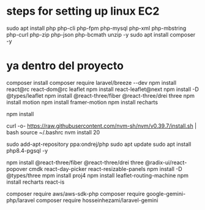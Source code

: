 # steps for setting up linux EC2
sudo apt install php php-cli php-fpm php-mysql php-xml php-mbstring php-curl php-zip php-json php-bcmath unzip -y
sudo apt install composer -y

# ya dentro del proyecto
composer install
composer require laravel/breeze --dev
npm install react@rc react-dom@rc leaflet
npm install react-leaflet@next
npm install -D @types/leaflet
npm install @react-three/fiber @react-three/drei three
npm install motion
npm install framer-motion
npm install recharts

npm install

curl -o- https://raw.githubusercontent.com/nvm-sh/nvm/v0.39.7/install.sh | bash
source ~/.bashrc
nvm install 20

sudo add-apt-repository ppa:ondrej/php
sudo apt update
sudo apt install php8.4-pgsql -y

npm install @react-three/fiber @react-three/drei three @radix-ui/react-popover cmdk react-day-picker react-resizable-panels
npm install -D @types/three
mpm install proj4
npm install leaflet-routing-machine
npm install recharts react-is

composer require aws/aws-sdk-php
composer require google-gemini-php/laravel
composer require hosseinhezami/laravel-gemini
